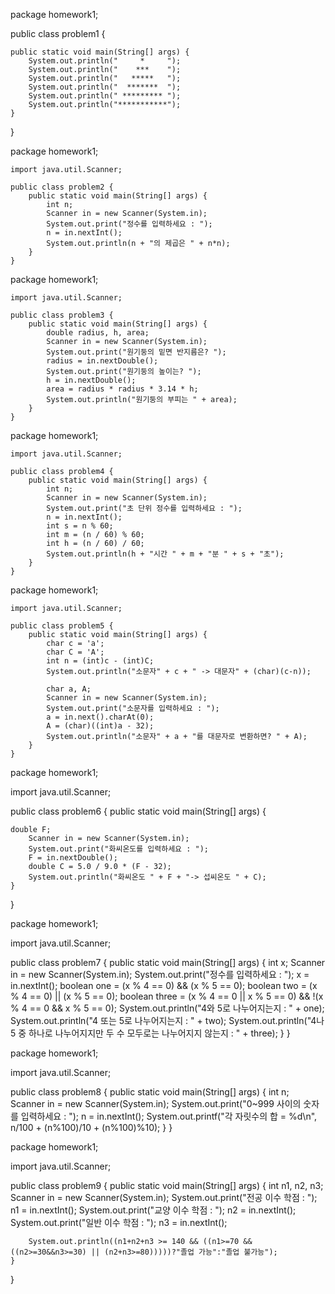 package homework1;

public class problem1 {

	public static void main(String[] args) {
        System.out.println("     *     ");
        System.out.println("    ***    ");
        System.out.println("   *****   ");
        System.out.println("  *******  ");
        System.out.println(" ********* ");
        System.out.println("***********");
    }
}

package homework1;

	import java.util.Scanner;

	public class problem2 {
	    public static void main(String[] args) {
	        int n;
	        Scanner in = new Scanner(System.in);
	        System.out.print("정수를 입력하세요 : ");
	        n = in.nextInt();
	        System.out.println(n + "의 제곱은 " + n*n);
	    }
	}

 package homework1;

	import java.util.Scanner;

	public class problem3 {
	    public static void main(String[] args) {
	        double radius, h, area;
	        Scanner in = new Scanner(System.in);
	        System.out.print("원기둥의 밑면 반지름은? ");
	        radius = in.nextDouble();
	        System.out.print("원기둥의 높이는? ");
	        h = in.nextDouble();
	        area = radius * radius * 3.14 * h;
	        System.out.println("원기둥의 부피는 " + area);
	    }
	}

 package homework1;

	import java.util.Scanner;

	public class problem4 {
	    public static void main(String[] args) {
	        int n;
	        Scanner in = new Scanner(System.in);
	        System.out.print("초 단위 정수를 입력하세요 : ");
	        n = in.nextInt();
	        int s = n % 60;
	        int m = (n / 60) % 60;
	        int h = (n / 60) / 60;
	        System.out.println(h + "시간 " + m + "분 " + s + "초");
	    }
	}

package homework1;

	import java.util.Scanner;

	public class problem5 {
	    public static void main(String[] args) {
	        char c = 'a'; 
	        char C = 'A'; 
	        int n = (int)c - (int)C; 
	        System.out.println("소문자" + c + " -> 대문자" + (char)(c-n));

	        char a, A;
	        Scanner in = new Scanner(System.in);
	        System.out.print("소문자를 입력하세요 : ");
	        a = in.next().charAt(0); 
	        A = (char)((int)a - 32);
	        System.out.println("소문자" + a + "를 대문자로 변환하면? " + A);
	    }
	}

 package homework1;

import java.util.Scanner;

public class problem6 {
    public static void main(String[] args) {
       
	double F;
        Scanner in = new Scanner(System.in);
        System.out.print("화씨온도를 입력하세요 : ");
        F = in.nextDouble();
        double C = 5.0 / 9.0 * (F - 32);
        System.out.println("화씨온도 " + F + "-> 섭씨온도 " + C);
    }
}

package homework1;

import java.util.Scanner;

public class problem7 {
    public static void main(String[] args) {
        int x;
        Scanner in = new Scanner(System.in);
        System.out.print("정수를 입력하세요 : ");
        x = in.nextInt();
        boolean one = (x % 4 == 0) && (x % 5 == 0);
        boolean two = (x % 4 == 0) || (x % 5 == 0);
        boolean three = (x % 4 == 0 || x % 5 == 0) && !(x % 4 == 0 && x % 5 == 0);
        System.out.println("4와 5로 나누어지는지 : " + one);
        System.out.println("4 또는 5로 나누어지는지 : " + two);
        System.out.println("4나 5 중 하나로 나누어지지만 두 수 모두로는 나누어지지 않는지 : " + three);
    }
}

package homework1;

import java.util.Scanner;

public class problem8 {
    public static void main(String[] args) {
        int n;
        Scanner in = new Scanner(System.in);
        System.out.print("0~999 사이의 숫자를 입력하세요 : ");
        n = in.nextInt();
        System.out.printf("각 자릿수의 합 = %d\n", n/100 + (n%100)/10 + (n%100)%10);
    }
}

package homework1;

import java.util.Scanner;

public class problem9 {
    public static void main(String[] args) {
        int n1, n2, n3;
        Scanner in = new Scanner(System.in);
        System.out.print("전공 이수 학점 : ");
        n1 = in.nextInt();
        System.out.print("교양 이수 학점 : ");
        n2 = in.nextInt();
        System.out.print("일반 이수 학점 : ");
        n3 = in.nextInt();

        System.out.println((n1+n2+n3 >= 140 && ((n1>=70 && ((n2>=30&&n3>=30) || (n2+n3>=80)))))?"졸업 가능":"졸업 불가능");
    }
}

